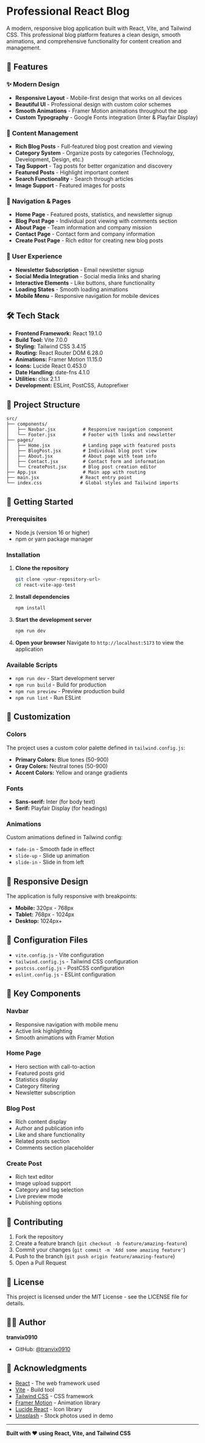 # Professional React Blog

A modern, responsive blog application built with React, Vite, and Tailwind CSS. This professional blog platform features a clean design, smooth animations, and comprehensive functionality for content creation and management.

## 🚀 Features

### ✨ **Modern Design**
- **Responsive Layout** - Mobile-first design that works on all devices
- **Beautiful UI** - Professional design with custom color schemes
- **Smooth Animations** - Framer Motion animations throughout the app
- **Custom Typography** - Google Fonts integration (Inter & Playfair Display)

### 📝 **Content Management**
- **Rich Blog Posts** - Full-featured blog post creation and viewing
- **Category System** - Organize posts by categories (Technology, Development, Design, etc.)
- **Tag Support** - Tag posts for better organization and discovery
- **Featured Posts** - Highlight important content
- **Search Functionality** - Search through articles
- **Image Support** - Featured images for posts

### 🧭 **Navigation & Pages**
- **Home Page** - Featured posts, statistics, and newsletter signup
- **Blog Post Page** - Individual post viewing with comments section
- **About Page** - Team information and company mission
- **Contact Page** - Contact form and company information
- **Create Post Page** - Rich editor for creating new blog posts

### 🎨 **User Experience**
- **Newsletter Subscription** - Email newsletter signup
- **Social Media Integration** - Social media links and sharing
- **Interactive Elements** - Like buttons, share functionality
- **Loading States** - Smooth loading animations
- **Mobile Menu** - Responsive navigation for mobile devices

## 🛠️ Tech Stack

- **Frontend Framework:** React 19.1.0
- **Build Tool:** Vite 7.0.0
- **Styling:** Tailwind CSS 3.4.15
- **Routing:** React Router DOM 6.28.0
- **Animations:** Framer Motion 11.15.0
- **Icons:** Lucide React 0.453.0
- **Date Handling:** date-fns 4.1.0
- **Utilities:** clsx 2.1.1
- **Development:** ESLint, PostCSS, Autoprefixer

## 📁 Project Structure

```
src/
├── components/
│   ├── Navbar.jsx          # Responsive navigation component
│   └── Footer.jsx          # Footer with links and newsletter
├── pages/
│   ├── Home.jsx            # Landing page with featured posts
│   ├── BlogPost.jsx        # Individual blog post view
│   ├── About.jsx           # About page with team info
│   ├── Contact.jsx         # Contact form and information
│   └── CreatePost.jsx      # Blog post creation editor
├── App.jsx                 # Main app with routing
├── main.jsx               # React entry point
└── index.css              # Global styles and Tailwind imports
```

## 🚀 Getting Started

### Prerequisites

- Node.js (version 16 or higher)
- npm or yarn package manager

### Installation

1. **Clone the repository**
   ```bash
   git clone <your-repository-url>
   cd react-vite-app-test
   ```

2. **Install dependencies**
   ```bash
   npm install
   ```

3. **Start the development server**
   ```bash
   npm run dev
   ```

4. **Open your browser**
   Navigate to `http://localhost:5173` to view the application

### Available Scripts

- `npm run dev` - Start development server
- `npm run build` - Build for production
- `npm run preview` - Preview production build
- `npm run lint` - Run ESLint

## 🎨 Customization

### Colors

The project uses a custom color palette defined in `tailwind.config.js`:

- **Primary Colors:** Blue tones (50-900)
- **Gray Colors:** Neutral tones (50-900)
- **Accent Colors:** Yellow and orange gradients

### Fonts

- **Sans-serif:** Inter (for body text)
- **Serif:** Playfair Display (for headings)

### Animations

Custom animations defined in Tailwind config:
- `fade-in` - Smooth fade in effect
- `slide-up` - Slide up animation
- `slide-in` - Slide in from left

## 📱 Responsive Design

The application is fully responsive with breakpoints:
- **Mobile:** 320px - 768px
- **Tablet:** 768px - 1024px
- **Desktop:** 1024px+

## 🔧 Configuration Files

- `vite.config.js` - Vite configuration
- `tailwind.config.js` - Tailwind CSS configuration
- `postcss.config.js` - PostCSS configuration
- `eslint.config.js` - ESLint configuration

## 🌟 Key Components

### Navbar
- Responsive navigation with mobile menu
- Active link highlighting
- Smooth animations with Framer Motion

### Home Page
- Hero section with call-to-action
- Featured posts grid
- Statistics display
- Category filtering
- Newsletter subscription

### Blog Post
- Rich content display
- Author and publication info
- Like and share functionality
- Related posts section
- Comments section placeholder

### Create Post
- Rich text editor
- Image upload support
- Category and tag selection
- Live preview mode
- Publishing options

## 🤝 Contributing

1. Fork the repository
2. Create a feature branch (`git checkout -b feature/amazing-feature`)
3. Commit your changes (`git commit -m 'Add some amazing feature'`)
4. Push to the branch (`git push origin feature/amazing-feature`)
5. Open a Pull Request

## 📄 License

This project is licensed under the MIT License - see the LICENSE file for details.

## 👨‍💻 Author

**tranvix0910**
- GitHub: [@tranvix0910](https://github.com/tranvix0910)

## 🙏 Acknowledgments

- [React](https://reactjs.org/) - The web framework used
- [Vite](https://vitejs.dev/) - Build tool
- [Tailwind CSS](https://tailwindcss.com/) - CSS framework
- [Framer Motion](https://www.framer.com/motion/) - Animation library
- [Lucide React](https://lucide.dev/) - Icon library
- [Unsplash](https://unsplash.com/) - Stock photos used in demo

---

**Built with ❤️ using React, Vite, and Tailwind CSS**

